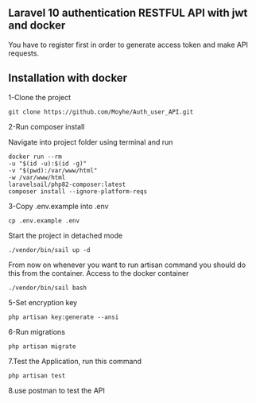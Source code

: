 ## Laravel 10 authentication RESTFUL API with jwt and docker

You have to register first in order to generate access token and make API requests.

## Installation with docker

1-Clone the project

    git clone https://github.com/Moyhe/Auth_user_API.git

2-Run composer install

Navigate into project folder using terminal and run

    docker run --rm
    -u "$(id -u):$(id -g)"
    -v "$(pwd):/var/www/html"
    -w /var/www/html
    laravelsail/php82-composer:latest
    composer install --ignore-platform-reqs

3-Copy .env.example into .env

    cp .env.example .env

Start the project in detached mode

    ./vendor/bin/sail up -d

From now on whenever you want to run artisan command you should do this from the container. Access to the docker container

    ./vendor/bin/sail bash

5-Set encryption key

    php artisan key:generate --ansi

6-Run migrations

    php artisan migrate

7.Test the Application, run this command

    php artisan test

8.use postman to test the API
